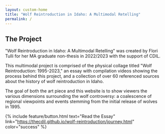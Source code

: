 ```yaml
---
layout: custom-home
title: "Wolf Reintroduction in Idaho: A Multimodal Retelling"
permalink: /
---
```


## The Project 

"Wolf Reintroduction in Idaho: A Multimodal Retelling" was created by Flori Tulli for her MA graduate non-thesis in 2022/2023 with the support of CDIL. 

This multimodal project is comprised of the physical collage titled "Wolf Reintroduction: 1995-2023," an essay with compilation videos showing the process behind this project, and a collection of over 60 referenced sources about the history of wolf reintroduction in Idaho. 

The goal of both the art piece and this website is to show viewers the various dimensions surrounding the wolf controversy: a coalescence of regional viewpoints and events stemming from the initial release of wolves in 1995.

{% include feature/button.html text="Read the Essay" link="https://thecdil.github.io/wolf-reintroduction/journey.html" color="success" %}